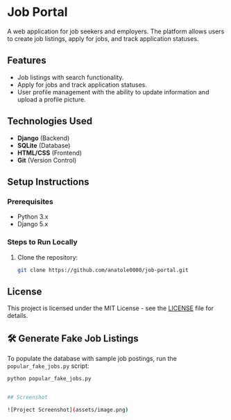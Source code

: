 # Job Portal

A web application for job seekers and employers. The platform allows users to create job listings, apply for jobs, and track application statuses.

## Features

- Job listings with search functionality.
- Apply for jobs and track application statuses.
- User profile management with the ability to update information and upload a profile picture.

## Technologies Used

- **Django** (Backend)
- **SQLite** (Database)
- **HTML/CSS** (Frontend)
- **Git** (Version Control)

## Setup Instructions

### Prerequisites

- Python 3.x
- Django 5.x

### Steps to Run Locally

1. Clone the repository:
   ```bash
   git clone https://github.com/anatole0000/job-portal.git

## License

This project is licensed under the MIT License - see the [LICENSE](LICENSE) file for details.

## 🛠️ Generate Fake Job Listings

To populate the database with sample job postings, run the `popular_fake_jobs.py` script:

```bash
python popular_fake_jobs.py


## Screenshot

![Project Screenshot](assets/image.png)
